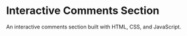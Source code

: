 # Interactive Comments Section
 An interactive comments section built with HTML, CSS, and JavaScript.

